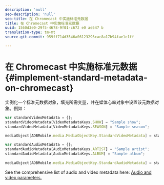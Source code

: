 ```yaml
---
description: 'null'
seo-description: 'null'
seo-title: 在 Chromecast 中实施标准元数据
title: 在 Chromecast 中实施标准元数据
uuid: 1560d3e0-29f5-4678-9f01-c672 e0 ae547 b
translation-type: tm+mt
source-git-commit: 959ff714d3546a06123293cac8a17b94fae1c1ff

---
```



# 在 Chromecast 中实施标准元数据{#implement-standard-metadata-on-chromecast}

实例化一个标准元数据对象，填充所需变量，并在媒体心率对象中设置该元数据对象。例如：

```js
var standardVideoMetadata = {}; 
standardVideoMetadata[VideoMetadataKeys.SHOW] = "Sample show"; 
standardVideoMetadata[VideoMetadataKeys.SEASON] = "Sample season"; 
 
mediaObject[ADBMobile.media.MediaObjectKey.StandardVideoMetadata] = standardVideoMetadata;
```

```js
var standardAudioMetadata = {}; 
standardAudioMetadata[AudioMetadataKeys.ARTIST] = "Sample artist"; 
standardAudioMetadata[AudioMetadataKeys.ALBUM] = "Sample album"; 
 
mediaObject[ADBMobile.media.MediaObjectKey.StandardAudioMetadata] = standardAudioMetadata;
```

See the comprehensive list of audio and video metadata here: [Audio and video parameters.](../../../metrics-and-metadata/audio-video-parameters.md)
